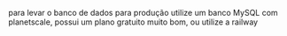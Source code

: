 para levar o banco de dados para produção utilize um banco MySQL com planetscale,
possui um plano gratuito muito bom, ou utilize a railway